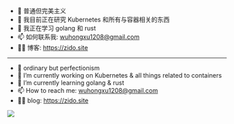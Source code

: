 <!--
**zidoshare/zidoshare** is a ✨ _special_ ✨ repository because its `README.md` (this file) appears on your GitHub profile.

Here are some ideas to get you started:

- 🔭 I’m currently working on ...
-  I’m currently learning ...
- 👯 I’m looking to collaborate on ...
-  I’m looking for help with ...
- 💬 Ask me about ...
- 📫 How to reach me: ...
- 😄 Pronouns: ...
- ⚡ Fun fact: ...
-->

- 🤔 普通但完美主义
- 🔭 我目前正在研究 Kubernetes 和所有与容器相关的东西
- 📖 我正在学习 golang 和 rust
- 📫 如何联系我: <wuhongxu1208@gmail.com>
- 🧑‍🏫 博客: <https://zido.site>

----

- 🤔 ordinary but perfectionism
- 🔭 I’m currently working on Kubernetes & all things related to containers
- 📖 I’m currently learning golang & rust
- 📫 How to reach me: <wuhongxu1208@gmail.com>
- 🧑‍🏫 blog: <https://zido.site>


<img src="https://github-readme-stats.vercel.app/api?username=zidoshare&show_icons=true">


